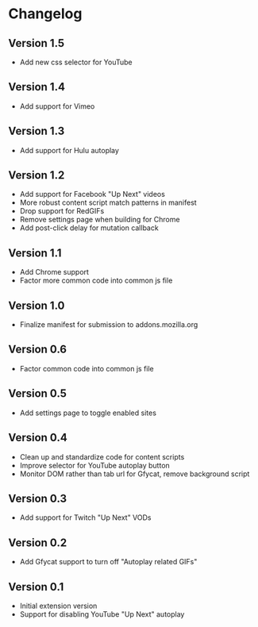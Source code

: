 # Changelog

## Version 1.5
- Add new css selector for YouTube

## Version 1.4
- Add support for Vimeo

## Version 1.3
- Add support for Hulu autoplay

## Version 1.2
- Add support for Facebook "Up Next" videos
- More robust content script match patterns in manifest
- Drop support for RedGIFs
- Remove settings page when building for Chrome
- Add post-click delay for mutation callback

## Version 1.1

- Add Chrome support
- Factor more common code into common js file

## Version 1.0

- Finalize manifest for submission to addons.mozilla.org

## Version 0.6

- Factor common code into common js file

## Version 0.5

- Add settings page to toggle enabled sites

## Version 0.4

- Clean up and standardize code for content scripts
- Improve selector for YouTube autoplay button
- Monitor DOM rather than tab url for Gfycat, remove background script

## Version 0.3

- Add support for Twitch "Up Next" VODs

## Version 0.2

- Add Gfycat support to turn off "Autoplay related GIFs"

## Version 0.1

- Initial extension version
- Support for disabling YouTube "Up Next" autoplay
